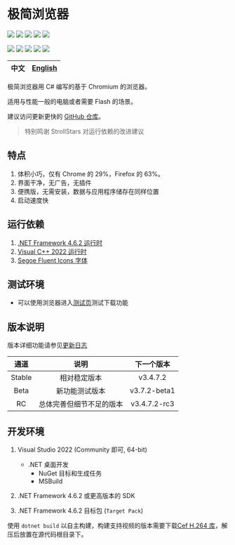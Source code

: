 ﻿# 极简浏览器

![][Shields License] ![][Shields Release] ![][Shields Downloads] ![][Shields Commit] ![][Shields CI]

![][Shields CSharp] ![][Shields .NET] ![][Shields OS] ![][Shields IDE] ![][Shields Chromium]

| 中文  | [English](./docs/README.en-US.md) |
| :---: | :-------------------------------: |

极简浏览器用 C# 编写的基于 Chromium 的浏览器。

适用与性能一般的电脑或者需要 Flash 的场景。

建议访问更新更快的 [GitHub 仓库](https://github.com/KaiHuaDou/EasyBrowserAdvanced)。

> 特别鸣谢 StrollStars 对运行依赖的改进建议

## 特点

1. 体积小巧，仅有 Chrome 的 29%，Firefox 的 63%。
2. 界面干净，无广告，无插件
3. 便携版，无需安装，数据与应用程序储存在同样位置
4. 启动速度快

## 运行依赖

1. [.NET Framework 4.6.2 运行时](https://dotnet.microsoft.com/zh-cn/download/dotnet-framework/thank-you/net462-offline-installer)
2. [Visual C++ 2022 运行时](https://aka.ms/vs/17/release/vc_redist.x64.exe)
3. [Segoe Fluent Icons 字体](https://aka.ms/SegoeFluentIcons)

## 测试环境

+ 可以使用浏览器进入[测试页](https://speed.cloudflare.com/__down?during=download&bytes=104857600)测试下载功能

## 版本说明

版本详细功能请参见[更新日志](./CHANGELOG.md)

|  通道  |           说明           |  下一个版本  |
| :----: | :----------------------: | :----------: |
| Stable |       相对稳定版本       |   v3.4.7.2   |
|  Beta  |      新功能测试版本      | v3.7.2-beta1 |
|   RC   | 总体完善但细节不足的版本 | v3.4.7.2-rc3 |

## 开发环境

1. Visual Studio 2022 (Community 即可, 64-bit)
    + .NET 桌面开发
        + NuGet 目标和生成任务
        + MSBuild

2. .NET Framework 4.6.2 或更高版本的 SDK
3. .NET Framework 4.6.2 目标包 (`Target Pack`)

使用 `dotnet build` 以自主构建，构建支持视频的版本需要下载[Cef H.264 库]，解压后放置在源代码根目录下。

[Shields CI]: https://img.shields.io/github/actions/workflow/status/kaihuadou/easybrowseradvanced/build.yml
[Shields License]: https://img.shields.io/github/license/kaihuadou/easybrowseradvanced
[Shields Release]: https://img.shields.io/github/v/release/kaihuadou/easybrowseradvanced
[Shields Downloads]: https://img.shields.io/github/downloads/kaihuadou/easybrowseradvanced/total
[Shields Commit]: https://img.shields.io/github/commit-activity/y/kaihuadou/easybrowseradvanced
[Shields CSharp]: https://img.shields.io/badge/11.0-version?logo=csharp&label=C%23&color=%23512BD4
[Shields .NET]: https://img.shields.io/badge/>=4.6.2-version?logo=dotnet&label=.NET%20Framework&color=%23512BD4
[Shields OS]: https://img.shields.io/badge/>=Windows%207%20SP1-version?logo=windows&label=OS&color=%230078D4
[Shields IDE]: https://img.shields.io/badge/2022-version?logo=visual%20studio&label=Visual%20Studio&color=%235C2D91
[Shields Chromium]: https://img.shields.io/badge/87.1.132-version?logo=googlechrome&label=Chromium&color=%234285F4%logoColor=white
[Gitmoji]: https://img.shields.io/badge/gitmoji-%20😜%20😍-FFDD67.svg
[Cef H.264 库]: https://github.com/KaiHuaDou/EasyBrowserAdvanced/releases/download/v3.4.7.2-h264test/cef-h264-library.zip
